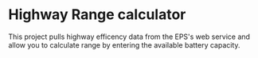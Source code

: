 # Highway Range calculator 
This project pulls highway efficency data from the EPS's web service and allow you to calculate range by entering the available battery capacity.